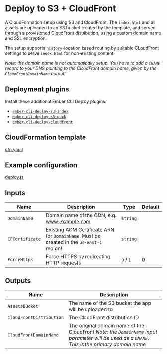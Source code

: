 # Deploy to S3 + CloudFront

A CloudFormation setup using S3 and CloudFront. The `index.html` and all assets are uploaded to an S3 bucket created by
the template, and served through a provisioned CloudFront distribution, using a custom domain name and SSL encryption.

The setup supports [`history`](https://www.emberjs.com/api/ember/3.1/classes/HistoryLocation)-location based routing by
suitable CLoudFront settings to serve `index.html` for non-existing content.

*Note: the domain name is not automatically setup. You have to add a `CNAME` record to your DNS pointing to the 
CloudFront domain name, given by the `CloudFrontDomainName` output!*

## Deployment plugins

Install these additional Ember CLI Deploy plugins:

* [`ember-cli-deploy-s3-index`](https://github.com/ember-cli-deploy/ember-cli-deploy-s3-index)
* [`ember-cli-deploy-s3-pack`](https://github.com/Gaurav0/ember-cli-deploy-s3-pack)
* [`ember-cli-deploy-cloudfront`](https://github.com/kpfefferle/ember-cli-deploy-cloudfront)

## CloudFormation template

[cfn.yaml](cfn.yaml)

## Example configuration

[deploy.js](deploy.js)

## Inputs

| Name            | Description                                                                               | Type      | Default |
|-----------------|-------------------------------------------------------------------------------------------|-----------|---------|
| `DomainName`    | Domain name of the CDN, e.g. www.example.com                                              | `string`  |         |
| `CFCertificate` | Existing ACM Certificate ARN for `DomainName`. Must be created in the `us-east-1` region! | `string`  |         |
| `ForceHttps`    | Force HTTPS by redirecting HTTP requests                                                  | `0` / `1` | 0       |


## Outputs

| Name                     | Description                                                                                                                                      |
|--------------------------|--------------------------------------------------------------------------------------------------------------------------------------------------|
| `AssetsBucket`           | The name of the S3 bucket the app will be uploaded to                                                                                            |
| `CloudFrontDistribution` | The CloudFront distribution ID                                                                                                                   |
| `CloudFrontDomainName`   | The original domain name of the CloudFront  *Note: the `DomainName` input parameter will be used as a `CNAME`.  This is the primary domain name* |


